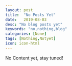 ```yaml
---
layout: post
title:  "No Posts Yet"
date:   2019-08-03
desc: "No blog posts yet"
keywords: "no,nothing,blog"
categories: [None]
tags: [Nothing,Notyet]
icon: icon-html
---
```


No Content yet, stay tuned!
